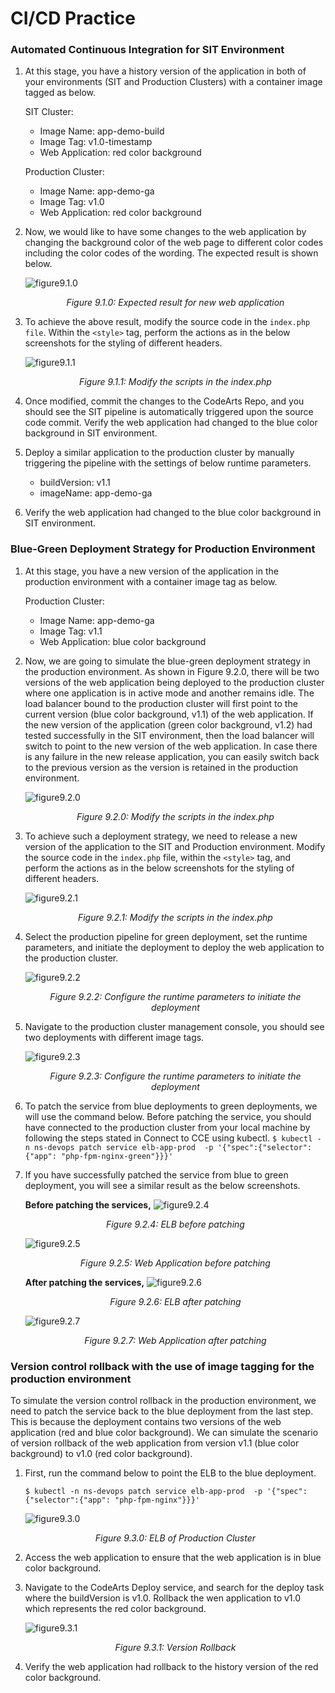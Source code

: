 # CI/CD Practice

### Automated Continuous Integration for SIT Environment
1. At this stage, you have a history version of the application in both of your environments (SIT and Production Clusters) with a container image tagged as below.

    SIT Cluster:
    * Image Name: app-demo-build
    * Image Tag: v1.0-timestamp
    * Web Application: red color background

    Production Cluster:
    * Image Name: app-demo-ga
    * Image Tag: v1.0
    * Web Application: red color background

2. Now, we would like to have some changes to the web application by changing the background color of the web page to different color codes including the color codes of the wording. The expected result is shown below.

    ![figure9.1.0](./images/9.1.0.png)

    *<p align="center"> Figure 9.1.0: Expected result for new web application </p>*

3. To achieve the above result, modify the source code in the ```index.php file```.  Within the ```<style>``` tag, perform the actions as in the below screenshots for the styling of different headers.

    ![figure9.1.1](./images/9.1.1.png)

    *<p align="center"> Figure 9.1.1: Modify the scripts in the index.php </p>*

4. Once modified, commit the changes to the CodeArts Repo, and you should see the SIT pipeline is automatically triggered upon the source code commit. Verify the web application had changed to the blue color background in SIT environment.

5. Deploy a similar application to the production cluster by manually triggering the pipeline with the settings of below runtime parameters.

    * buildVersion: v1.1
    * imageName: app-demo-ga

6. Verify the web application had changed to the blue color background in SIT environment.

### Blue-Green Deployment Strategy for Production Environment </p>

1. At this stage, you have a new version of the application in the production environment with a container image tag as below.

    Production Cluster:
    * Image Name: app-demo-ga
    * Image Tag: v1.1
    * Web Application: blue color background

2. Now, we are going to simulate the blue-green deployment strategy in the production environment. As shown in Figure 9.2.0, there will be two versions of the web application being deployed to the production cluster where one application is in active mode and another remains idle. The load balancer bound to the production cluster will first point to the current version (blue color background, v1.1) of the web application. If the new version of the application (green color background, v1.2) had tested successfully in the SIT environment, then the load balancer will switch to point to the new version of the web application. In case there is any failure in the new release application, you can easily switch back to the previous version as the version is retained in the production environment.

    ![figure9.2.0](./images/9.2.0.png)

    *<p align="center"> Figure 9.2.0: Modify the scripts in the index.php </p>*

3. To achieve such a deployment strategy, we need to release a new version of the application to the SIT and Production environment. Modify the source code in the ```index.php``` file, within the ```<style>``` tag, and perform the actions as in the below screenshots for the styling of different headers.

    ![figure9.2.1](./images/9.2.1.png)

    *<p align="center"> Figure 9.2.1: Modify the scripts in the index.php </p>*

4. Select the production pipeline for green deployment, set the runtime parameters, and initiate the deployment to deploy the web application to the production cluster. 

    ![figure9.2.2](./images/9.2.2.png)

    *<p align="center"> Figure 9.2.2: Configure the runtime parameters to initiate the deployment </p>*

5. Navigate to the production cluster management console, you should see two deployments with different image tags.

    ![figure9.2.3](./images/9.2.3.png)

    *<p align="center"> Figure 9.2.3: Configure the runtime parameters to initiate the deployment </p>*

6. To patch the service from blue deployments to green deployments, we will use the command below. Before patching the service, you should have connected to the production cluster from your local machine by following the steps stated in Connect to CCE using kubectl.
    ```$ kubectl -n ns-devops patch service elb-app-prod  -p '{"spec":{"selector":{"app": "php-fpm-nginx-green"}}}'```

7. If you have successfully patched the service from blue to green deployment, you will see a similar result as the below screenshots.
    
    **Before patching the services,**
    ![figure9.2.4](./images/9.2.4.png)
    
    *<p align="center"> Figure 9.2.4: ELB before patching </p>*

    ![figure9.2.5](./images/9.2.5.png)
    
    *<p align="center"> Figure 9.2.5: Web Application before patching </p>*

    **After patching the services,**
    ![figure9.2.6](./images/9.2.6.png)
    
    *<p align="center"> Figure 9.2.6: ELB after patching </p>*

    ![figure9.2.7](./images/9.2.7.png)
    
    *<p align="center"> Figure 9.2.7: Web Application after patching </p>*

### Version control rollback with the use of image tagging for the production environment

To simulate the version control rollback in the production environment, we need to patch the service back to the blue deployment from the last step. This is because the deployment contains two versions of the web application (red and blue color background). We can simulate the scenario of version rollback of the web application from version v1.1 (blue color background) to v1.0 (red color background). 

1. First, run the command below to point the ELB to the blue deployment.
    
    ```$ kubectl -n ns-devops patch service elb-app-prod  -p '{"spec":{"selector":{"app": "php-fpm-nginx"}}}'```

    ![figure9.3.0](./images/9.3.0.png)
    
    *<p align="center"> Figure 9.3.0: ELB of Production Cluster </p>*

2. Access the web application to ensure that the web application is in blue color background.

3. Navigate to the CodeArts Deploy service, and search for the deploy task where the buildVersion is v1.0. Rollback the wen application to v1.0 which represents the red color background.

    ![figure9.3.1](./images/9.3.1.png)
    
    *<p align="center"> Figure 9.3.1: Version Rollback </p>*

4. Verify the web application had rollback to the history version of the red color background.